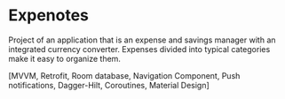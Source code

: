 # Expenotes
Project of an application that is an expense and savings manager with an integrated currency converter. Expenses divided into typical categories make it easy to organize them.

[MVVM, Retrofit, Room database, Navigation Component, Push notifications, Dagger-Hilt, Coroutines, Material Design]
